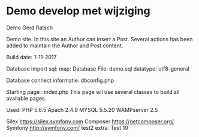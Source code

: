 # Demo develop met wijziging
Demo Gerd Ratsch

Demo site.
	In this site an Author can insert a Post. 
	Several actions has been added to maintain the Author and Post content.

Build date: 1-11-2017

Database import sql:
	map: Database
	File: demo.sql
	datatype: utf8-general

Database connect informatie:
	dbconfig.php

Starting page : index.php
	This page wil use several classes to build all available pages.
	
Used:
PHP 5.6.5
Apach 2.4.9
MYSQL 5.5.20
WAMPserver 2.5

Silex		https://silex.symfony.com
Composer	https://getcomposer.org/
Symfony		http://symfony.com/
test2 extra.
Test 10
